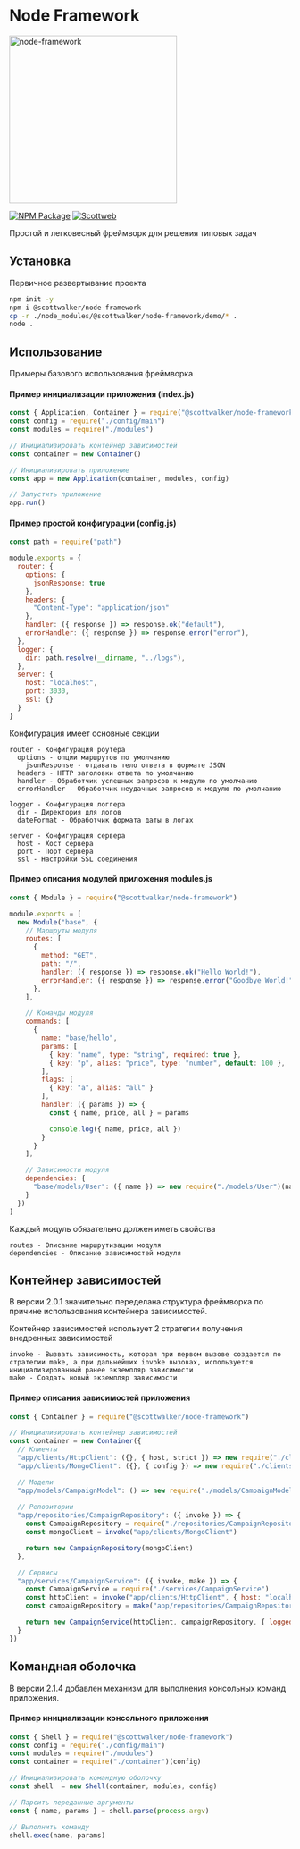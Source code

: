 # Node Framework

<img src="https://nodejs.org/static/images/logos/nodejs-new-pantone-black.svg" alt="node-framework" width="300"/>

[![NPM Package](https://img.shields.io/npm/v/@scottwalker/node-framework?style=for-the-badge)](https://www.npmjs.com/package/@scottwalker/node-framework)
[![Scottweb](https://img.shields.io/badge/Scottweb-Web%20Development-red?style=for-the-badge)](http://scottweb.ru/)

Простой и легковесный фреймворк для решения типовых задач

## Установка
Первичное развертывание проекта
```bash
npm init -y
npm i @scottwalker/node-framework
cp -r ./node_modules/@scottwalker/node-framework/demo/* .
node .
```
## Использование
Примеры базового использования фреймворка

#### Пример инициализации приложения **(index.js)**
```js
const { Application, Container } = require("@scottwalker/node-framework")
const config = require("./config/main")
const modules = require("./modules")

// Инициализировать контейнер зависимостей
const container = new Container()

// Инициализировать приложение
const app = new Application(container, modules, config)

// Запустить приложение
app.run()
```

#### Пример простой конфигурации **(config.js)**
```js
const path = require("path")

module.exports = {
  router: {
    options: {
      jsonResponse: true
    },
    headers: {
      "Content-Type": "application/json"
    },
    handler: ({ response }) => response.ok("default"),
    errorHandler: ({ response }) => response.error("error"),
  },
  logger: {
    dir: path.resolve(__dirname, "../logs"),
  },
  server: {
    host: "localhost",
    port: 3030,
    ssl: {}
  }
}
```
Конфигурация имеет основные секции
```
router - Конфигурация роутера
  options - опции маршрутов по умолчанию
    jsonResponse - отдавать тело ответа в формате JSON
  headers - HTTP заголовки ответа по умолчанию
  handler - Обработчик успешных запросов к модулю по умолчанию
  errorHandler - Обработчик неудачных запросов к модулю по умолчанию

logger - Конфигурация логгера
  dir - Директория для логов
  dateFormat - Обработчик формата даты в логах

server - Конфигурация сервера
  host - Хост сервера
  port - Порт сервера
  ssl - Настройки SSL соединения
```

#### Пример описания модулей приложения **modules.js**
```js
const { Module } = require("@scottwalker/node-framework")

module.exports = [
  new Module("base", { 
    // Маршруты модуля
    routes: [
      {
        method: "GET", 
        path: "/", 
        handler: ({ response }) => response.ok("Hello World!"),
        errorHandler: ({ response }) => response.error("Goodbye World!"),
      },
    ],

    // Команды модуля
    commands: [
      {
        name: "base/hello",
        params: [
          { key: "name", type: "string", required: true },
          { key: "p", alias: "price", type: "number", default: 100 },
        ],
        flags: [
          { key: "a", alias: "all" }
        ],
        handler: ({ params }) => {
          const { name, price, all } = params 

          console.log({ name, price, all })
        }
      }
    ],

    // Зависимости модуля
    dependencies: {
      "base/models/User": ({ name }) => new require("./models/User")(name)
    }
  })
]
```
Каждый модуль обязательно должен иметь свойства
```
routes - Описание маршрутизации модуля
dependencies - Описание зависимостей модуля
```

## Контейнер зависимостей
В версии 2.0.1 значительно переделана структура фреймворка по причине использования контейнера зависимостей.

Контейнер зависимостей использует 2 стратегии получения внедренных зависимостей
```
invoke - Вызвать зависимость, которая при первом вызове создается по стратегии make, а при дальнейших invoke вызовах, используется инициализированный ранее экземпляр зависимости  
make - Создать новый экземпляр зависимости
```

#### Пример описания зависимостей приложения
```js
const { Container } = require("@scottwalker/node-framework")

// Инициализировать контейнер зависимостей
const container = new Container({
  // Клиенты
  "app/clients/HttpClient": ({}, { host, strict }) => new require("./clients/HttpClient")(host, strict),
  "app/clients/MongoClient": ({}, { config }) => new require("./clients/MongoClient")(config),

  // Модели
  "app/models/CampaignModel": () => new require("./models/CampaignModel")(),
  
  // Репозитории
  "app/repositories/CampaignRepository": ({ invoke }) => {
    const CampaignRepository = require("./repositories/CampaignRepository")
    const mongoClient = invoke("app/clients/MongoClient")

    return new CampaignRepository(mongoClient)
  },

  // Сервисы
  "app/services/CampaignService": ({ invoke, make }) => {
    const CampaignService = require("./services/CampaignService")
    const httpClient = invoke("app/clients/HttpClient", { host: "localhost", strict: true })
    const campaignRepository = make("app/repositories/CampaignRepository")

    return new CampaignService(httpClient, campaignRepository, { logged: true })
  }
})
```

## Командная оболочка
В версии 2.1.4 добавлен механизм для выполнения консольных команд приложения.

#### Пример инициализации консольного приложения
```js
const { Shell } = require("@scottwalker/node-framework")
const config = require("./config/main")
const modules = require("./modules")
const container = require("./container")(config)

// Инициализировать командную оболочку
const shell  = new Shell(container, modules, config)

// Парсить переданные аргументы 
const { name, params } = shell.parse(process.argv)

// Выполнить команду
shell.exec(name, params)
```
